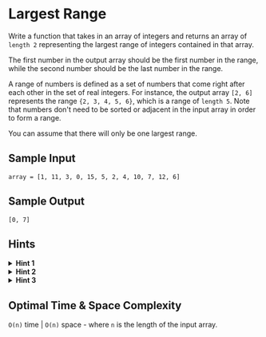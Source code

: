 # Largest Range

Write a function that takes in an array of integers and returns an array of `length 2` representing the largest range of integers contained in that array.

The first number in the output array should be the first number in the range, while the second number should be the last number in the range.

A range of numbers is defined as a set of numbers that come right after each other in the set of real integers. For instance, the output array `[2, 6]` represents the range `{2, 3, 4, 5, 6}`, which is a range of `length 5`. Note that numbers don't need to be sorted or adjacent in the input array in order to form a range.

You can assume that there will only be one largest range.

## Sample Input

```plaintext
array = [1, 11, 3, 0, 15, 5, 2, 4, 10, 7, 12, 6]
```

## Sample Output

```plaintext
[0, 7]
```

## Hints

<details>
<summary><b>Hint 1</b></summary>

How can you use a hash table to solve this problem with an algorithm that runs in linear time?

</details>

<details>
<summary><b>Hint 2</b></summary>

Iterate through the input array once, storing every unique number in a hash table and mapping every number to a falsy value. This hash table will not only provide for fast access of the numbers in the input array, but it will also allow you to keep track of "visited" and "unvisited" numbers, so as not to unnecessarily repeat work.

</details>

<details>
<summary><b>Hint 3</b></summary>

Iterate through the input array once more, this time stopping at every number to check if the number is marked as "visited" in the hash table. If it is, skip it; if it isn't, start expanding outwards from that number with a left number and a right number, continuously checking if those left and right numbers are in the hash table (and thus in the input array), and marking them as "visited" in the hash table if they are. This should allow you to quickly find the largest range in which the current number is contained, all the while setting you up not to perform unnecessary work later.

</details>

## Optimal Time & Space Complexity

`O(n)` time | `O(n)` space - where `n` is the length of the input array.
